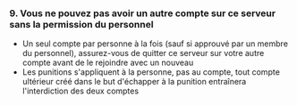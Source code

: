 ### 9. Vous ne pouvez pas avoir un autre compte sur ce serveur sans la permission du personnel

- Un seul compte par personne à la fois (sauf si approuvé par un membre du personnel), assurez-vous de quitter ce serveur sur votre autre compte avant de le rejoindre avec un nouveau
- Les punitions s'appliquent à la personne, pas au compte, tout compte ultérieur créé dans le but d'échapper à la punition entraînera l'interdiction des deux comptes
